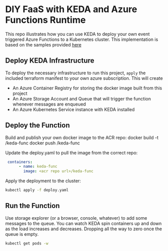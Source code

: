 # DIY FaaS with KEDA and Azure Functions Runtime

This repo illustrates how you can use KEDA to deploy your own event triggered Azure Functions to a Kubernetes cluster. This implementation is based on the samples provided [here](https://github.com/kedacore/sample-hello-world-azure-functions)

## Deploy KEDA Infrastructure

To deploy the necessary infrastructure to run this project, ```apply``` the included terraform manifest to your own azure subscription. This will create

- An Azure Container Registry for storing the docker image built from this project
- An Azure Storage Account and Queue that will trigger the function whenever messages are enqueued
- An Azure Kubernetes Service instance with KEDA installed

## Deploy the Function

Build and publish your own docker image to the ACR repo:
  docker build -t <acr repo url>/keda-func
  docker push <acr repo url>/keda-func

Update the deploy.yaml to pull the image from the correct repo:
```yaml
 containers:
      - name: keda-func
        image: <acr repo url>/keda-func
```

Apply the deployment to the cluster:

```sh
kubectl apply -f deploy.yaml
```

## Run the Function

Use storage explorer (or a browser, console, whatever) to add some messages to the queue.  You can watch KEDA spin containers up and down as the load increases and decreases. Dropping all the way to zero once the queue is empty.

```sh
kubectl get pods -w